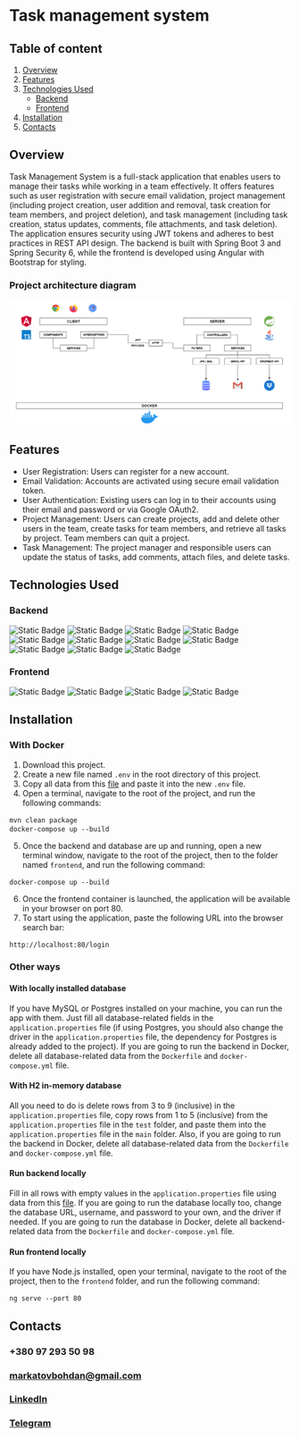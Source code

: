 # Task management system
## Table of content
1. [Overview](#overview)
2. [Features](#features)
3. [Technologies Used](#technologies-used)
    * [Backend](#backend)
    * [Frontend](#frontend)
4. [Installation](#installation)
5. [Contacts](#contacts)
## Overview
Task Management System is a full-stack application that enables users to manage their tasks while working in a team effectively.
It offers features such as user registration with secure email validation, project management (including project creation,
user addition and removal, task creation for team members, and project deletion), and task management (including task creation,
status updates, comments, file attachments, and task deletion). The application ensures security using JWT tokens 
and adheres to best practices in REST API design. The backend is built with Spring Boot 3 and Spring Security 6,
while the frontend is developed using Angular with Bootstrap for styling.
### Project architecture diagram
![](images/DIAGRAM.png)
## Features
* User Registration: Users can register for a new account.
* Email Validation: Accounts are activated using secure email validation token.
* User Authentication: Existing users can log in to their accounts using their email and password or via Google OAuth2.
* Project Management: Users can create projects, add and delete other users in the team, create tasks for team members, and retrieve all tasks by project. Team members can quit a project.
* Task Management: The project manager and responsible users can update the status of tasks, add comments, attach files, and delete tasks.
## Technologies Used
### Backend
![Static Badge](https://img.shields.io/badge/Spring%20Boot%203-brightgreen?style=plastic&logo=spring&logoColor=white)
![Static Badge](https://img.shields.io/badge/Spring%20Security%206-blue?style=plastic&logo=springsecurity&logoColor=white)
![Static Badge](https://img.shields.io/badge/JSON%20Web%20Token%20Authentication-red?style=plastic&logo=jsonwebtokens&logoColor=white)
![Static Badge](https://img.shields.io/badge/MySQL%20%26%20Spring%20Data%20JPA-yellow?style=plastic&logo=mysql&logoColor=white)
![Static Badge](https://img.shields.io/badge/WebSocket%20API-silver?style=plastic&logo=socket&logoColor=black)
![Static Badge](https://img.shields.io/badge/Swagger%20%26%20OpenAPI-green?style=plastic&logo=swagger&logoColor=white)
![Static Badge](https://img.shields.io/badge/Liquidbase-blue?style=plastic&logo=liquibase&logoColor=white)
![Static Badge](https://img.shields.io/badge/Docker-darkblue?style=plastic&logo=docker&logoColor=white)
![Static Badge](https://img.shields.io/badge/OAuth%202.0-gold?style=plastic&logo=webauthn&logoColor=black)
![Static Badge](https://img.shields.io/badge/Gmail%20API-blueviolet?style=plastic&logo=gmail&logoColor=white)
![Static Badge](https://img.shields.io/badge/Dropbox%20API-%230061FF?style=plastic&logo=dropbox&logoColor=white)
### Frontend
![Static Badge](https://img.shields.io/badge/Angular-red?style=plastic&logo=angular&logoColor=white)
![Static Badge](https://img.shields.io/badge/Bootstrap-%2305054B?style=plastic&logo=bootstrap&logoColor=white)
![Static Badge](https://img.shields.io/badge/NGINX-%23009639?style=plastic&logo=nginx&logoColor=white)
![Static Badge](https://img.shields.io/badge/Font%20Awesome-%23538DD7?style=plastic&logo=fontawesome&logoColor=white)

## Installation
### With Docker
1. Download this project.
2. Create a new file named `.env` in the root directory of this project.
3. Copy all data from this [file](https://drive.google.com/file/d/1BMgBb2hqjRVglaZo6E9Ob4sNM-SuGKB8/view?usp=sharing) and paste it into the new `.env` file.
4. Open a terminal, navigate to the root of the project, and run the following commands:
```
mvn clean package
docker-compose up --build
```
5. Once the backend and database are up and running, open a new terminal window, navigate to the root of the project, then to the folder named `frontend`, and run the following command:
```
docker-compose up --build
```
6. Once the frontend container is launched, the application will be available in your browser on port 80.
7. To start using the application, paste the following URL into the browser search bar:
```
http://localhost:80/login
```
### Other ways
#### With locally installed database
If you have MySQL or Postgres installed on your machine, you can run the app with them. Just fill all database-related fields in the `application.properties` file (if using Postgres, you should also change the driver in the `application.properties` file, the dependency for Postgres is already added to the project). If you are going to run the backend in Docker, delete all database-related data from the `Dockerfile` and `docker-compose.yml` file.
#### With H2 in-memory database
All you need to do is delete rows from 3 to 9 (inclusive) in the `application.properties` file, copy rows from 1 to 5 (inclusive) from the `application.properties` file in the `test` folder, and paste them into the `application.properties` file in the `main` folder. Also, if you are going to run the backend in Docker, delete all database-related data from the `Dockerfile` and `docker-compose.yml` file.
#### Run backend locally
Fill in all rows with empty values in the `application.properties` file using data from this [file](https://drive.google.com/file/d/1BMgBb2hqjRVglaZo6E9Ob4sNM-SuGKB8/view?usp=sharing). If you are going to run the database locally too, change the database URL, username, and password to your own, and the driver if needed. If you are going to run the database in Docker, delete all backend-related data from the `Dockerfile` and `docker-compose.yml` file.
#### Run frontend locally
If you have Node.js installed, open your terminal, navigate to the root of the project, then to the `frontend` folder, and run the following command:
```
ng serve --port 80
```
## Contacts
### +380 97 293 50 98
### markatovbohdan@gmail.com
### [LinkedIn](https://www.linkedin.com/in/bohdan-markatov)
### [Telegram](https://t.me/BogdanMarkatov)
